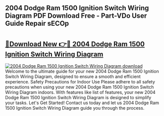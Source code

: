 ## 2004 Dodge Ram 1500 Ignition Switch Wiring Diagram PDF Download Free - Part-VDo User Guide Repair sECOp

# <h2><a href="http://dfku8t.blite.top/?on=2004+Dodge+Ram+1500+Ignition+Switch+Wiring+Diagram">🔗Download New 👉🔴 2004 Dodge Ram 1500 Ignition Switch Wiring Diagram</a></h2>

[![2004 Dodge Ram 1500 Ignition Switch Wiring Diagram download](https://i.imgur.com/lujVjoI.png)](http://dfku8t.blite.top/?on=2004+Dodge+Ram+1500+Ignition+Switch+Wiring+Diagram)
Welcome to the ultimate guide for your new 2004 Dodge Ram 1500 Ignition Switch Wiring Diagram, designed to ensure a smooth and efficient experience. Safety Precautions for Indoor Use Please adhere to all safety precautions when using your new 2004 Dodge Ram 1500 Ignition Switch Wiring Diagram indoors. With features like list of features, your new 2004 Dodge Ram 1500 Ignition Switch Wiring Diagram is designed to simplify your tasks. Let's Get Started! Contact us today and let us 2004 Dodge Ram 1500 Ignition Switch Wiring Diagram guide you through the process.
